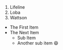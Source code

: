 1. Lifeline
2. Loba
3. Wattson

- The First Item
- The Next Item
  - Sub Item
  - Another sub item :smile:
